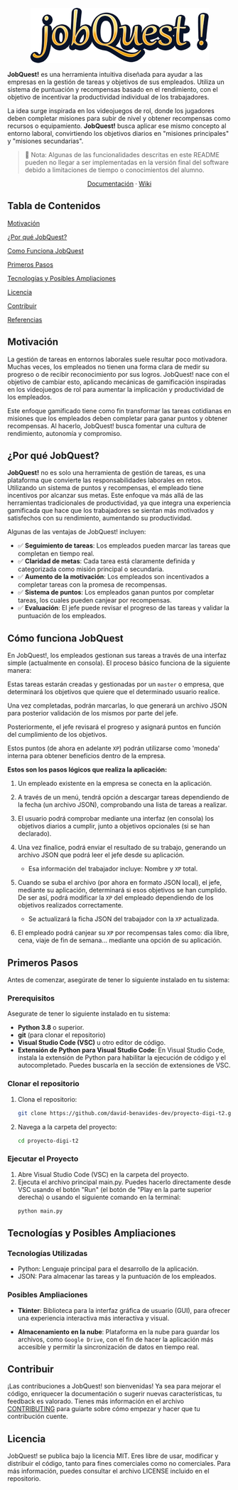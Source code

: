 <p align="center"><img alt="jobQuest" src="./assets/readme-header.png"/></p>

**JobQuest!** es una herramienta intuitiva diseñada para ayudar a las empresas en la gestión de tareas y objetivos de sus empleados. Utiliza un sistema de puntuación y recompensas basado en el rendimiento, con el objetivo de incentivar la productividad individual de los trabajadores.

La idea surge inspirada en los videojuegos de rol, donde los jugadores deben completar misiones para subir de nivel y obtener recompensas como recursos o equipamiento. **JobQuest!** busca aplicar ese mismo concepto al entorno laboral, convirtiendo los objetivos diarios en "misiones principales" y "misiones secundarias".

> 📝 Nota: Algunas de las funcionalidades descritas en este README pueden no llegar a ser implementadas en la versión final del 
> software debido a limitaciones de tiempo o conocimientos del alumno.

<p align="center">
    <a href="https://david-benavides-dev.github.io/proyecto-digi-t2/docs/">Documentación</a>
    ·
    <a href="https://github.com/david-benavides-dev/proyecto-digi-t2/wiki">Wiki</a>
  </p>

## Tabla de Contenidos

[Motivación](#motivacion)

[¿Por qué JobQuest?](#porque-jobquest)

[Como Funciona JobQuest](#como-funciona-jobquest)

[Primeros Pasos](#primeros-pasos)

[Tecnologías y Posibles Ampliaciones](#posiblers-ampliaciones)

[Licencia](#licencia)

[Contribuir](#contribuir)

[Referencias](#referencias)

## Motivación
La gestión de tareas en entornos laborales suele resultar poco motivadora. Muchas veces, los empleados no tienen una forma clara de medir su progreso o de recibir reconocimiento por sus logros. JobQuest! nace con el objetivo de cambiar esto, aplicando mecánicas de gamificación inspiradas en los videojuegos de rol para aumentar la implicación y productividad de los empleados.

Este enfoque gamificado tiene como fin transformar las tareas cotidianas en misiones que los empleados deben completar para ganar puntos y obtener recompensas. Al hacerlo, JobQuest! busca fomentar una cultura de rendimiento, autonomía y compromiso.

## ¿Por qué JobQuest?
**JobQuest!** no es solo una herramienta de gestión de tareas, es una plataforma que convierte las responsabilidades laborales en retos. Utilizando un sistema de puntos y recompensas, el empleado tiene incentivos por alcanzar sus metas. Este enfoque va más allá de las herramientas tradicionales de productividad, ya que integra una experiencia gamificada que hace que los trabajadores se sientan más motivados y satisfechos con su rendimiento, aumentando su productividad.

Algunas de las ventajas de JobQuest! incluyen:
- ✅ **Seguimiento de tareas**: Los empleados pueden marcar las tareas que completan en tiempo real.
- ✅ **Claridad de metas**: Cada tarea está claramente definida y categorizada como misión principal o secundaria.
- ✅ **Aumento de la motivación**: Los empleados son incentivados a completar tareas con la promesa de recompensas.
- ✅ **Sistema de puntos**: Los empleados ganan puntos por completar tareas, los cuales pueden canjear por recompensas.
- ✅ **Evaluación**: El jefe puede revisar el progreso de las tareas y validar la puntuación de los empleados.

## Cómo funciona JobQuest

En JobQuest!, los empleados gestionan sus tareas a través de una interfaz simple (actualmente en consola). El proceso básico funciona de la siguiente manera:

Estas tareas estarán creadas y gestionadas por un `master` o empresa, que determinará los objetivos que quiere que el determinado usuario realice.

Una vez completadas, podrán marcarlas, lo que generará un archivo JSON para posterior validación de los mismos por parte del jefe.

Posteriormente, el jefe revisará el progreso y asignará puntos en función del cumplimiento de los objetivos. 

Estos puntos (de ahora en adelante `XP`) podrán utilizarse como 'moneda' interna para obtener beneficios dentro de la empresa.

**Estos son los pasos lógicos que realiza la aplicación:**

1. Un empleado existente en la empresa se conecta en la aplicación.

2. A través de un menú, tendrá opción a descargar tareas dependiendo de la fecha (un archivo JSON), comprobando una lista de tareas a realizar.

3. El usuario podrá comprobar mediante una interfaz (en consola) los objetivos diarios a cumplir, junto a objetivos opcionales (si se han declarado).

4. Una vez finalice, podrá enviar el resultado de su trabajo, generando un archivo JSON que podrá leer el jefe desde su aplicación.
    - Esa información del trabajador incluye: Nombre y `XP` total.

5. Cuando se suba el archivo (por ahora en formato JSON local), el jefe, mediante su aplicación, determinará si esos objetivos se han cumplido. De ser así, podrá modificar la `XP` del empleado dependiendo de los objetivos realizados correctamente.
    - Se actualizará la ficha JSON del trabajador con la `XP` actualizada.

6. El empleado podrá canjear su `XP` por recompensas tales como: día libre, cena, viaje de fin de semana... mediante una opción de su aplicación.

## Primeros Pasos

Antes de comenzar, asegúrate de tener lo siguiente instalado en tu sistema:

### Prerequisitos
Asegurate de tener lo siguiente instalado en tu sistema:
- **Python 3.8** o superior.
- **git** (para clonar el repositorio)
- **Visual Studio Code (VSC)** u otro editor de código.
- **Extensión de Python para Visual Studio Code**: En Visual Studio Code, instala la extensión de Python para habilitar la ejecución de código y el autocompletado. Puedes buscarla en la sección de extensiones de VSC.

### Clonar el repositorio
1. Clona el repositorio:
   ```bash
   git clone https://github.com/david-benavides-dev/proyecto-digi-t2.git
   ```

2. Navega a la carpeta del proyecto:
   ```bash
   cd proyecto-digi-t2
   ```

### Ejecutar el Proyecto
1. Abre Visual Studio Code (VSC) en la carpeta del proyecto.
2. Ejecuta el archivo principal main.py.
   Puedes hacerlo directamente desde VSC usando el botón "Run" (el botón de "Play en la parte superior derecha) o usando el siguiente comando en la terminal:
   ```bash
   python main.py
   ```

## Tecnologías y Posibles Ampliaciones
### Tecnologías Utilizadas
- Python: Lenguaje principal para el desarrollo de la aplicación.
- JSON: Para almacenar las tareas y la puntuación de los empleados.

### Posibles Ampliaciones
- **Tkinter**: Biblioteca para la interfaz gráfica de usuario (GUI), para ofrecer una experiencia interactiva más interactiva y visual.

- **Almacenamiento en la nube**: Plataforma en la nube para guardar los archivos, como `Google Drive`, con el fin de hacer la aplicación más accesible y permitir la sincronización de datos en tiempo real.

## Contribuir
¡Las contribuciones a JobQuest! son bienvenidas! Ya sea para mejorar el código, enriquecer la documentación o sugerir nuevas características, tu feedback es valorado. Tienes más información en el archivo [CONTRIBUTING](https://github.com/david-benavides-dev/proyecto-digi-t2/blob/main/CONTRIBUTING.md) para guiarte sobre cómo empezar y hacer que tu contribución cuente.

## Licencia
JobQuest! se publica bajo la licencia MIT. Eres libre de usar, modificar y distribuir el código, tanto para fines comerciales como no comerciales. Para más información, puedes consultar el archivo LICENSE incluido en el repositorio.
